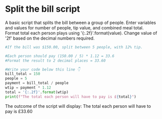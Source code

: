 # Split the bill script

A basic script that splits the bill between a group of people.
Enter variables and values for number of people, tip value, and combined meal total.  
Format total each person plays using '{:.2f}'.format(value). Change value of '2f' based on the decimal numbers required. 

```py
#If the bill was $150.00, split between 5 people, with 12% tip. 

#Each person should pay (150.00 / 5) * 1.12 = 33.6
#Format the result to 2 decimal places = 33.60

#Write your code below this line 👇
bill_total = 150
people = 5
payment = bill_total / people
wtip = payment * 1.12
total = '{:.2f}'.format(wtip)
print(f"The total each person will have to pay is £{total}")
```
The outcome of the script will display:
The total each person will have to pay is £33.60

